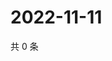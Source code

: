 # 2022-11-11

共 0 条

<!-- BEGIN WEIBO -->
<!-- 最后更新时间 Fri Nov 11 2022 16:23:49 GMT+0800 (China Standard Time) -->

<!-- END WEIBO -->
